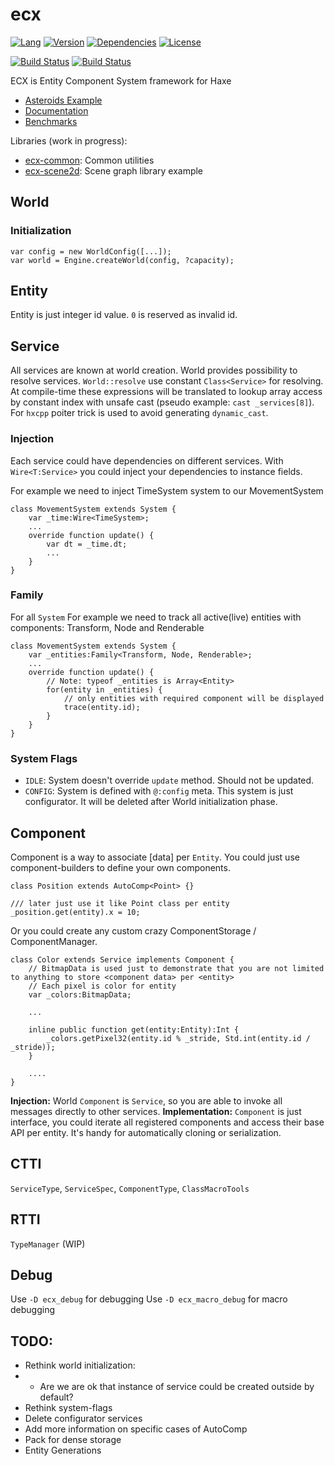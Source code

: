 # ecx

[![Lang](https://img.shields.io/badge/language-haxe-orange.svg)](http://haxe.org)
[![Version](https://img.shields.io/badge/version-v0.1.0-green.svg)](https://github.com/eliasku/ecx)
[![Dependencies](https://img.shields.io/badge/dependencies-none-green.svg)](https://github.com/eliasku/ecx/blob/master/haxelib.json)
[![License](https://img.shields.io/badge/license-MIT-blue.svg)](http://opensource.org/licenses/MIT)

[![Build Status](https://travis-ci.org/eliasku/ecx.svg?branch=master)](https://travis-ci.org/eliasku/ecx)
[![Build Status](https://ci.appveyor.com/api/projects/status/t0ql3d9hjp5f72jt?svg=true)](https://ci.appveyor.com/project/eliasku/ecx)

ECX is Entity Component System framework for Haxe

- [Asteroids Example](https://github.com/eliasku/ecx-richardlord-asteroids)
- [Documentation](https://eliasku.github.io/ecx/api-minimal)
- [Benchmarks](https://github.com/eliasku/ecx-benchmarks)

Libraries (work in progress):
- [ecx-common](https://github.com/eliasku/ecx-common): Common utilities
- [ecx-scene2d](https://github.com/eliasku/ecx-scene2d): Scene graph library example

## World

### Initialization

```
var config = new WorldConfig([...]);
var world = Engine.createWorld(config, ?capacity);
```

## Entity

Entity is just integer id value. `0` is reserved as invalid id.

## Service

All services are known at world creation. World provides possibility to resolve services. `World::resolve` use constant `Class<Service>` for resolving. At compile-time these expressions will be translated to lookup array access by constant index with unsafe cast (pseudo example: `cast _services[8]`). For `hxcpp` poiter trick is used to avoid generating `dynamic_cast`.

### Injection

Each service could have dependencies on different services. With `Wire<T:Service>` you could inject your dependencies to instance fields.

For example we need to inject TimeSystem system to our MovementSystem
```
class MovementSystem extends System {
    var _time:Wire<TimeSystem>;
    ...
    override function update() {
        var dt = _time.dt;
        ...
    }
}
```

### Family

For all `System`
For example we need to track all active(live) entities with components: Transform, Node and Renderable
```
class MovementSystem extends System {
    var _entities:Family<Transform, Node, Renderable>;
    ...
    override function update() {
        // Note: typeof _entities is Array<Entity>
        for(entity in _entities) {
            // only entities with required component will be displayed
            trace(entity.id);
        }
    }
}
```

### System Flags

* `IDLE`: System doesn't override `update` method. Should not be updated.
* `CONFIG`: System is defined with `@:config` meta. This system is just configurator. It will be deleted after World initialization phase.

## Component

Component is a way to associate [data] per `Entity`. You could just use component-builders to define your own components.

```
class Position extends AutoComp<Point> {}

/// later just use it like Point class per entity
_position.get(entity).x = 10;
```

Or you could create any custom crazy ComponentStorage / ComponentManager.
```
class Color extends Service implements Component {
    // BitmapData is used just to demonstrate that you are not limited to anything to store <component data> per <entity>
    // Each pixel is color for entity
    var _colors:BitmapData;

    ...

    inline public function get(entity:Entity):Int {
        _colors.getPixel32(entity.id % _stride, Std.int(entity.id / _stride));
    }

    ....
}
```

**Injection:** World `Component` is `Service`, so you are able to invoke all messages directly to other services.
**Implementation:** `Component` is just interface, you could iterate all registered components and access their base API per entity. It's handy for automatically cloning or serialization.

## CTTI
`ServiceType`, `ServiceSpec`, `ComponentType`, `ClassMacroTools`

## RTTI
`TypeManager` (WIP)

## Debug

Use `-D ecx_debug` for debugging
Use `-D ecx_macro_debug` for macro debugging

## TODO:

- Rethink world initialization:
- - Are we are ok that instance of service could be created outside by default?
- Rethink system-flags
- Delete configurator services
- Add more information on specific cases of AutoComp<T>
- Pack<T> for dense storage
- Entity Generations
